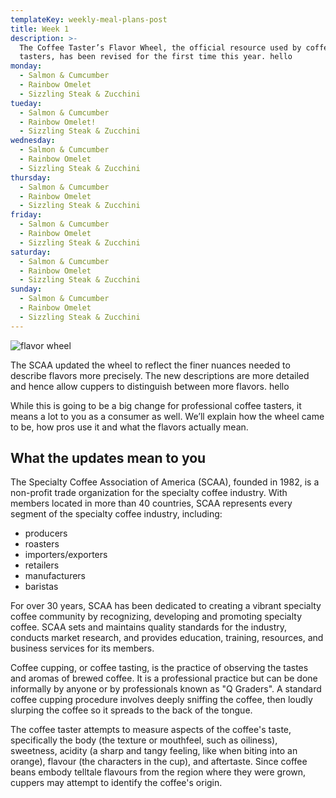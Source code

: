 ```yaml
---
templateKey: weekly-meal-plans-post
title: Week 1
description: >-
  The Coffee Taster’s Flavor Wheel, the official resource used by coffee
  tasters, has been revised for the first time this year. hello
monday:
  - Salmon & Cumcumber
  - Rainbow Omelet
  - Sizzling Steak & Zucchini
tueday:
  - Salmon & Cumcumber
  - Rainbow Omelet!
  - Sizzling Steak & Zucchini  
wednesday:
  - Salmon & Cumcumber
  - Rainbow Omelet
  - Sizzling Steak & Zucchini  
thursday:
  - Salmon & Cumcumber
  - Rainbow Omelet
  - Sizzling Steak & Zucchini
friday:
  - Salmon & Cumcumber
  - Rainbow Omelet
  - Sizzling Steak & Zucchini
saturday:
  - Salmon & Cumcumber
  - Rainbow Omelet
  - Sizzling Steak & Zucchini        
sunday:
  - Salmon & Cumcumber
  - Rainbow Omelet
  - Sizzling Steak & Zucchini  
---
```

![flavor wheel](/img/flavor_wheel.jpg)

The SCAA updated the wheel to reflect the finer nuances needed to describe flavors more precisely. The new descriptions are more detailed and hence allow cuppers to distinguish between more flavors. hello

While this is going to be a big change for professional coffee tasters, it means a lot to you as a consumer as well. We’ll explain how the wheel came to be, how pros use it and what the flavors actually mean.

## What the updates mean to you

The Specialty Coffee Association of America (SCAA), founded in 1982, is a non-profit trade organization for the specialty coffee industry. With members located in more than 40 countries, SCAA represents every segment of the specialty coffee industry, including:

* producers
* roasters
* importers/exporters
* retailers
* manufacturers
* baristas

For over 30 years, SCAA has been dedicated to creating a vibrant specialty coffee community by recognizing, developing and promoting specialty coffee. SCAA sets and maintains quality standards for the industry, conducts market research, and provides education, training, resources, and business services for its members.

Coffee cupping, or coffee tasting, is the practice of observing the tastes and aromas of brewed coffee. It is a professional practice but can be done informally by anyone or by professionals known as "Q Graders". A standard coffee cupping procedure involves deeply sniffing the coffee, then loudly slurping the coffee so it spreads to the back of the tongue.

The coffee taster attempts to measure aspects of the coffee's taste, specifically the body (the texture or mouthfeel, such as oiliness), sweetness, acidity (a sharp and tangy feeling, like when biting into an orange), flavour (the characters in the cup), and aftertaste. Since coffee beans embody telltale flavours from the region where they were grown, cuppers may attempt to identify the coffee's origin.
